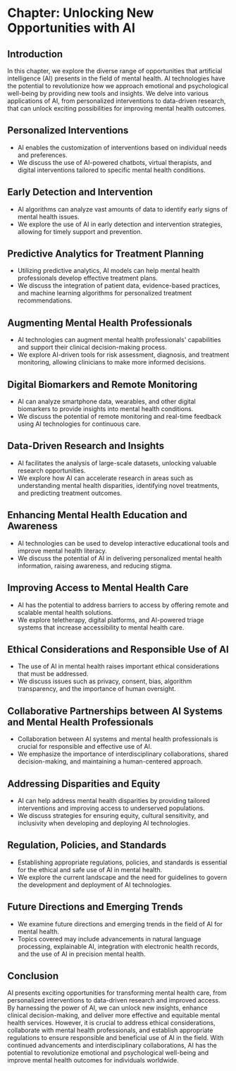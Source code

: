 Chapter: Unlocking New Opportunities with AI
============================================

Introduction
------------

In this chapter, we explore the diverse range of opportunities that artificial intelligence (AI) presents in the field of mental health. AI technologies have the potential to revolutionize how we approach emotional and psychological well-being by providing new tools and insights. We delve into various applications of AI, from personalized interventions to data-driven research, that can unlock exciting possibilities for improving mental health outcomes.

Personalized Interventions
--------------------------

* AI enables the customization of interventions based on individual needs and preferences.
* We discuss the use of AI-powered chatbots, virtual therapists, and digital interventions tailored to specific mental health conditions.

Early Detection and Intervention
--------------------------------

* AI algorithms can analyze vast amounts of data to identify early signs of mental health issues.
* We explore the use of AI in early detection and intervention strategies, allowing for timely support and prevention.

Predictive Analytics for Treatment Planning
-------------------------------------------

* Utilizing predictive analytics, AI models can help mental health professionals develop effective treatment plans.
* We discuss the integration of patient data, evidence-based practices, and machine learning algorithms for personalized treatment recommendations.

Augmenting Mental Health Professionals
--------------------------------------

* AI technologies can augment mental health professionals' capabilities and support their clinical decision-making process.
* We explore AI-driven tools for risk assessment, diagnosis, and treatment monitoring, allowing clinicians to make more informed decisions.

Digital Biomarkers and Remote Monitoring
----------------------------------------

* AI can analyze smartphone data, wearables, and other digital biomarkers to provide insights into mental health conditions.
* We discuss the potential of remote monitoring and real-time feedback using AI technologies for continuous care.

Data-Driven Research and Insights
---------------------------------

* AI facilitates the analysis of large-scale datasets, unlocking valuable research opportunities.
* We explore how AI can accelerate research in areas such as understanding mental health disparities, identifying novel treatments, and predicting treatment outcomes.

Enhancing Mental Health Education and Awareness
-----------------------------------------------

* AI technologies can be used to develop interactive educational tools and improve mental health literacy.
* We discuss the potential of AI in delivering personalized mental health information, raising awareness, and reducing stigma.

Improving Access to Mental Health Care
--------------------------------------

* AI has the potential to address barriers to access by offering remote and scalable mental health solutions.
* We explore teletherapy, digital platforms, and AI-powered triage systems that increase accessibility to mental health care.

Ethical Considerations and Responsible Use of AI
------------------------------------------------

* The use of AI in mental health raises important ethical considerations that must be addressed.
* We discuss issues such as privacy, consent, bias, algorithm transparency, and the importance of human oversight.

Collaborative Partnerships between AI Systems and Mental Health Professionals
-----------------------------------------------------------------------------

* Collaboration between AI systems and mental health professionals is crucial for responsible and effective use of AI.
* We emphasize the importance of interdisciplinary collaborations, shared decision-making, and maintaining a human-centered approach.

Addressing Disparities and Equity
---------------------------------

* AI can help address mental health disparities by providing tailored interventions and improving access to underserved populations.
* We discuss strategies for ensuring equity, cultural sensitivity, and inclusivity when developing and deploying AI technologies.

Regulation, Policies, and Standards
-----------------------------------

* Establishing appropriate regulations, policies, and standards is essential for the ethical and safe use of AI in mental health.
* We explore the current landscape and the need for guidelines to govern the development and deployment of AI technologies.

Future Directions and Emerging Trends
-------------------------------------

* We examine future directions and emerging trends in the field of AI for mental health.
* Topics covered may include advancements in natural language processing, explainable AI, integration with electronic health records, and the use of AI in precision mental health.

Conclusion
----------

AI presents exciting opportunities for transforming mental health care, from personalized interventions to data-driven research and improved access. By harnessing the power of AI, we can unlock new insights, enhance clinical decision-making, and deliver more effective and equitable mental health services. However, it is crucial to address ethical considerations, collaborate with mental health professionals, and establish appropriate regulations to ensure responsible and beneficial use of AI in the field. With continued advancements and interdisciplinary collaborations, AI has the potential to revolutionize emotional and psychological well-being and improve mental health outcomes for individuals worldwide.
